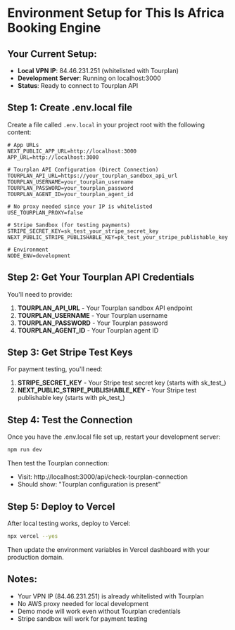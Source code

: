 # Environment Setup for This Is Africa Booking Engine

## Your Current Setup:
- **Local VPN IP**: 84.46.231.251 (whitelisted with Tourplan)
- **Development Server**: Running on localhost:3000
- **Status**: Ready to connect to Tourplan API

## Step 1: Create .env.local file

Create a file called `.env.local` in your project root with the following content:

```env
# App URLs
NEXT_PUBLIC_APP_URL=http://localhost:3000
APP_URL=http://localhost:3000

# Tourplan API Configuration (Direct Connection)
TOURPLAN_API_URL=https://your_tourplan_sandbox_api_url
TOURPLAN_USERNAME=your_tourplan_username
TOURPLAN_PASSWORD=your_tourplan_password
TOURPLAN_AGENT_ID=your_tourplan_agent_id

# No proxy needed since your IP is whitelisted
USE_TOURPLAN_PROXY=false

# Stripe Sandbox (for testing payments)
STRIPE_SECRET_KEY=sk_test_your_stripe_secret_key
NEXT_PUBLIC_STRIPE_PUBLISHABLE_KEY=pk_test_your_stripe_publishable_key

# Environment
NODE_ENV=development
```

## Step 2: Get Your Tourplan API Credentials

You'll need to provide:
1. **TOURPLAN_API_URL** - Your Tourplan sandbox API endpoint
2. **TOURPLAN_USERNAME** - Your Tourplan username
3. **TOURPLAN_PASSWORD** - Your Tourplan password
4. **TOURPLAN_AGENT_ID** - Your Tourplan agent ID

## Step 3: Get Stripe Test Keys

For payment testing, you'll need:
1. **STRIPE_SECRET_KEY** - Your Stripe test secret key (starts with sk_test_)
2. **NEXT_PUBLIC_STRIPE_PUBLISHABLE_KEY** - Your Stripe test publishable key (starts with pk_test_)

## Step 4: Test the Connection

Once you have the .env.local file set up, restart your development server:

```bash
npm run dev
```

Then test the Tourplan connection:
- Visit: http://localhost:3000/api/check-tourplan-connection
- Should show: "Tourplan configuration is present"

## Step 5: Deploy to Vercel

After local testing works, deploy to Vercel:

```bash
npx vercel --yes
```

Then update the environment variables in Vercel dashboard with your production domain.

## Notes:
- Your VPN IP (84.46.231.251) is already whitelisted with Tourplan
- No AWS proxy needed for local development
- Demo mode will work even without Tourplan credentials
- Stripe sandbox will work for payment testing 
